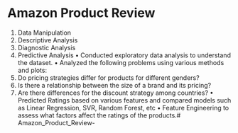 # Amazon Product Review
1. Data Manipulation  
2. Descriptive Analysis
3. Diagnostic Analysis
4. Predictive Analysis
• Conducted exploratory data analysis to understand the dataset.
• Analyzed the following problems using various methods and plots:
1. Do pricing strategies differ for products for different genders?
2. Is there a relationship between the size of a brand and its pricing?
3. Are there differences for the discount strategy among countries?
• Predicted Ratings based on various features and compared models such as Linear Regression, SVR, Random Forest, etc
• Feature Engineering to assess what factors affect the ratings of the products.# Amazon_Product_Review-
